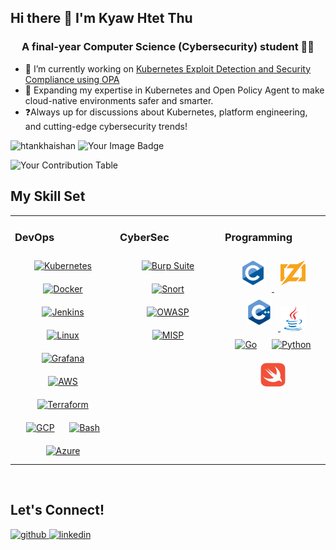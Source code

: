 ## Hi there 👋 I'm Kyaw Htet Thu
### <div align="center"> A final-year Computer Science (Cybersecurity) student 👨‍💻</div>  
- 🔭 I’m currently working on [Kubernetes Exploit Detection and Security Compliance using OPA](https://github.com/htankhaishan/Kubernetes-Exploit-Detection-and-Security-Compliance-using-OPA)
- 🌱 Expanding my expertise in Kubernetes and Open Policy Agent to make cloud-native environments safer and smarter.
- ❓Always up for discussions about Kubernetes, platform engineering, and cutting-edge cybersecurity trends!  

<img src="https://komarev.com/ghpvc/?username=htankhaishan&label=Profile%20views&color=0e75b6&style=flat" alt="htankhaishan" />
<img src="https://tryhackme-badges.s3.amazonaws.com/1vcky.png" alt="Your Image Badge" />

![Your Contribution Table](https://github-profile-summary-cards.vercel.app/api/cards/profile-details?username=htankhaishan&theme=github)
## My Skill Set  
<table>
<tr><td valign="top" width="33%">

### DevOps  
<div align="center">  
<a href="https://kubernetes.io/" target="_blank"><img style="margin: 10px" src="https://profilinator.rishav.dev/skills-assets/kubernetes-icon.svg" alt="Kubernetes" height="40" width="40" /></a>  
<a href="https://www.docker.com/" target="_blank"><img style="margin: 10px" src="https://profilinator.rishav.dev/skills-assets/docker-original-wordmark.svg" alt="Docker" height="40" width="40" /></a>  
<a href="https://www.jenkins.io/" target="_blank"><img style="margin: 10px" src="https://profilinator.rishav.dev/skills-assets/jenkins-icon.svg" alt="Jenkins" height="40" width="40" /></a>  
<a href="https://www.linux.org/" target="_blank"><img style="margin: 10px" src="https://profilinator.rishav.dev/skills-assets/linux-original.svg" alt="Linux" height="40" width="40" /></a>  
<a href="https://grafana.com/" target="_blank"><img style="margin: 10px" src="https://profilinator.rishav.dev/skills-assets/grafana.png" alt="Grafana" height="40" width="40" /></a>  
<a href="https://aws.amazon.com/" target="_blank"><img style="margin: 10px" src="https://upload.wikimedia.org/wikipedia/commons/thumb/9/93/Amazon_Web_Services_Logo.svg/512px-Amazon_Web_Services_Logo.svg.png" alt="AWS" height="26" width="38" /></a>  
<a href="https://www.terraform.io/" target="_blank"><img style="margin: 10px" src="https://profilinator.rishav.dev/skills-assets/terraformio-icon.svg" alt="Terraform" height="40" width="40" /></a>  
<a href="https://cloud.google.com/" target="_blank"><img style="margin: 10px" src="https://profilinator.rishav.dev/skills-assets/google_cloud-icon.svg" alt="GCP" height="40" width="40" /></a>  
<a href="https://www.gnu.org/software/bash/" target="_blank"><img style="margin: 10px" src="https://upload.wikimedia.org/wikipedia/commons/thumb/4/4b/Bash_Logo_Colored.svg/512px-Bash_Logo_Colored.svg.png" alt="Bash" height="40" width="40" /></a>  
<a href="https://azure.microsoft.com/en-in/" target="_blank"><img style="margin: 10px" src="https://profilinator.rishav.dev/skills-assets/microsoft_azure-icon.svg" alt="Azure" height="40" width="40" /></a>  
</div>

</td><td valign="top" width="33%">

### CyberSec 
<div align="center">   
<a href="https://portswigger.net/burp" target="_blank"><img style="margin: 10px" src="https://upload.wikimedia.org/wikipedia/commons/thumb/e/e7/BurpSuite_Comunity_Edition.svg/183px-BurpSuite_Comunity_Edition.svg.png" alt="Burp Suite" height="40" width="40" /></a>  
<a href="https://www.snort.org/" target="_blank"><img style="margin: 10px" src="https://upload.wikimedia.org/wikipedia/en/3/3a/Snort_ids_logo.png" alt="Snort" height="40" width="55" /></a>  
<a href="https://owasp.org/" target="_blank"><img style="margin: 10px" src="https://cydrill.com/wp-content/uploads/owasp_logo_flat2_icon.png" alt="OWASP" height="40" width="40" /></a> 
<a href="https://misp-project.org/" target="_blank"><img style="margin: 10px" src="https://avatars.githubusercontent.com/u/4134875?s=280&v=4" alt="MISP" height="40" width="40" /></a>  
</div>  

</td><td valign="top" width="33%">

### Programming 
<div align="center"> 
<a href="https://www.cprogramming.com/" target="_blank" rel="noreferrer"> <img style="margin: 10px" style="margin: 10px"  src="https://raw.githubusercontent.com/devicons/devicon/master/icons/c/c-original.svg" alt="c" width="40" height="40"/> </a>
<a href="https://ziglang.org/" target="_blank" rel="noreferrer"> <img style="margin: 10px" style="margin: 10px"  src="https://raw.githubusercontent.com/ziglang/logo/refs/heads/master/zig-mark.svg" alt="zig" width="40" height="40"/> </a>
<a href="https://www.w3schools.com/cpp/" target="_blank" rel="noreferrer"> <img style="margin: 10px" src="https://raw.githubusercontent.com/devicons/devicon/master/icons/cplusplus/cplusplus-original.svg" alt="cplusplus" width="40" height="40"/> </a>
<a href="https://www.java.com" target="_blank" rel="noreferrer"> <img style="margin=10" src="https://raw.githubusercontent.com/devicons/devicon/master/icons/java/java-original.svg" alt="java" width="40" height="40"/>  
<a href="https://go.dev/" target="_blank"><img style="margin: 10px" src="https://profilinator.rishav.dev/skills-assets/go-original.svg" alt="Go" height="40" width="40" /></a>  
<a href="https://www.python.org/" target="_blank"><img style="margin: 10px" src="https://profilinator.rishav.dev/skills-assets/python-original.svg" alt="Python" height="40" width="40" /></a>
<a href="https://developer.apple.com/swift/" target="_blank" rel="noreferrer"> <img style="margin: 10px"  src="https://raw.githubusercontent.com/devicons/devicon/master/icons/swift/swift-original.svg" alt="swift" width="40" height="40"/> </a> 
</div>
</td></tr></table>  
<br/>  

## Let's Connect! 
<a href="https://github.com/htankhaishan" target="_blank">
<img src=https://img.shields.io/badge/github-%2324292e.svg?&style=for-the-badge&logo=github&logoColor=white alt=github style="margin-bottom: 5px;" />
</a>
<a href="https://linkedin.com/in/kyawhtetthu" target="_blank">
<img src=https://img.shields.io/badge/linkedin-%231E77B5.svg?&style=for-the-badge&logo=linkedin&logoColor=white alt=linkedin style="margin-bottom: 5px;" />
</a>  
